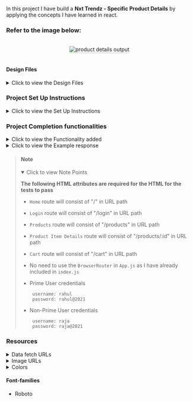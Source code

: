 In this project I have  build a **Nxt Trendz - Specific Product Details** by applying the concepts I have learned in react.

### Refer to the image below:

<br/>
<div style="text-align: center;">
    <img src="https://assets.ccbp.in/frontend/content/react-js/nxt-trendz-product-details-output-v0.gif" alt="product details output" style="max-width:70%;box-shadow:0 2.8px 2.2px rgba(0, 0, 0, 0.12)">
</div>
<br/>

#### Design Files

<details>
<summary>Click to view the Design Files</summary>

- [Extra Small (Size < 576px) and Small (Size >= 576px) - Success](https://assets.ccbp.in/frontend/content/react-js/nxt-trendz-product-details-success-sm-output-v3.png)
- [Extra Small (Size < 576px) and Small (Size >= 576px) - Failure](https://assets.ccbp.in/frontend/content/react-js/nxt-trendz-product-details-error-sm-output.png)
- [Medium (Size >= 768px), Large (Size >= 992px) and Extra Large (Size >= 1200px) - Success](https://assets.ccbp.in/frontend/content/react-js/nxt-trendz-product-details-success-lg-output-v3.png)
- [Medium (Size >= 768px), Large (Size >= 992px) and Extra Large (Size >= 1200px) - Failure](https://assets.ccbp.in/frontend/content/react-js/nxt-trendz-product-details-error-lg-output.png)

</details>

### Project Set Up Instructions

<details>
<summary>Click to view the Set Up Instructions</summary>

- Download dependencies by running `npm install`
- Start up the app using `npm start`
</details>

### Project Completion functionalities

<details>
<summary>Click to view the Functionality added</summary>

#### Add Functionality

The app have the following functionalities

- When an _authenticated user_ clicks on a product in the Products Route, then the page will be navigated to **Product Item Details** route.
- When the **Product Item Details** route is opened,
  - An HTTP GET request will made to productDetailsApiUrl with `product id` as path parameter.
  - **_loader_** will be displayed while the HTTP request is fetching the data
  - After the HTTP request is successful, the response received will be displayed.
  - The quantity of the product will initially be 1.
  - The quantity of the product will be incremented by 1 when the plus icon is clicked.
  - The quantity of the product will be decremented by 1 when the minus icon is clicked.
  - The list of similar products will be displayed.
- When the **Product Item Details** route is opened, if the response received in the HTTP GET request returns the status as `404`, then the [Failure view](https://assets.ccbp.in/frontend/content/react-js/nxt-trendz-product-details-error-lg-output.png) will be displayed.
- When the **Continue Shopping** button in the [Failure view](https://assets.ccbp.in/frontend/content/react-js/nxt-trendz-product-details-error-lg-output.png) is clicked, the page will be navigated to Products Route.
- When an _unauthenticated user_ tries to access the **Product Item Details** route, the page will be navigated to Login Route

</details>

<details>
<summary>Click to view the Example response</summary>

- The example response received from request to the **productDetailsApiUrl** will be

  ```example
    {
        "id":16,
        "image_url":"https://assets.ccbp.in/frontend/react-js/ecommerce/cloths-long-fork.png",
        "title":"Embroidered Net Gown","price":62990,"description":"An Embroidered Net Gown is the clothing worn by a bride during a wedding ceremony. It enhances your beauty wearing this vibrant, gorgeous, and beautiful Wedding Gown. Find your dream wedding dress today. It features foldable, one hoop steel, two layers of tulles, and is elastic in the waist part. ",
        "brand":"Manyavar",
        "total_reviews":879,
        "rating":3,
        "availability":"In Stock",
        "similar_products":[
            {
                "id":1,
                "image_url":"https://assets.ccbp.in/frontend/react-js/ecommerce/clothes-cap.png",
                "title":"Wide Bowknot Hat",
                "style":"Wide Bowknot Hat for Women and Girls (Multicolor)",
                "price":288,
                "description":"This Summer's perfect White Wide Brim Straw Beach hat is perfect for a hot day. It has the Floppy Style which gives you good coverage from the sun's hot rays and is sure to make the right style statement. It is made of high-quality & skin-friendly paper straw material and lightweight. ",
                "brand":"MAJIK",
                "total_reviews":245,
                "rating":3.6,
                "availability":"In Stock"
            },
            ...
        ]
    }
  ```

</details>





> #### Note
>
> <details open>
> <summary>Click to view Note Points</summary>
>
> **The following HTML attributes are required for the HTML for the tests to pass**
>
> - `Home` route will consist of "/" in URL path
> - `Login` route will consist of "/login" in URL path
> - `Products` route will consist of "/products" in URL path
> - `Product Item Details` route will consist of "/products/:id" in URL path
> - `Cart` route will consist of "/cart" in URL path
> - No need to use the `BrowserRouter` in `App.js` as I have already included in `index.js`
>
> - Prime User credentials
>
>   ```
>    username: rahul
>    password: rahul@2021
>   ```
>
> - Non-Prime User credentials
>
>   ```
>    username: raja
>    password: raja@2021
>   ```
>
> 
>
> 

### Resources

<details>
<summary>Data fetch URLs</summary>

#### Data Fetch URLs

- [https://apis.ccbp.in/products/:id](https://apis.ccbp.in/products/:id)

</details>

<details>
<summary>Image URLs</summary>

#### Images

- [https://assets.ccbp.in/frontend/react-js/star-img.png](https://assets.ccbp.in/frontend/react-js/star-img.png)
- [https://assets.ccbp.in/frontend/react-js/nxt-trendz-error-view-img.png](https://assets.ccbp.in/frontend/react-js/nxt-trendz-error-view-img.png) alt should be **error view**

</details>

<details>
<summary>Colors</summary>

#### Colors

<div style="background-color: #12022f; width: 150px; padding: 10px; color: white">Hex: #12022f</div>
<div style="background-color: #616e7c; width: 150px; padding: 10px; color: white">Hex: #616e7c</div>
<div style="background-color: #171f46; width: 150px; padding: 10px; color: white">Hex: #171f46</div>
<div style="background-color: #cbced2; width: 150px; padding: 10px; color: black">Hex: #cbced2</div>
<div style="background-color: #ffffff; width: 150px; padding: 10px; color: black">Hex: #ffffff</div>
<div style="background-color: #3b82f6; width: 150px; padding: 10px; color: white">Hex: #3b82f6</div>
<div style="background-color: #1e293b; width: 150px; padding: 10px; color: white">Hex: #1e293b</div>
<div style="background-color: #475569; width: 150px; padding: 10px; color: white">Hex: #475569</div>

<br/>
</details>

#### Font-families

- Roboto


